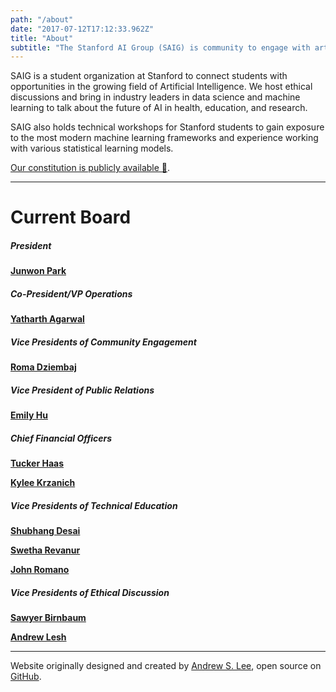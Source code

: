 ```yaml
---
path: "/about"
date: "2017-07-12T17:12:33.962Z"
title: "About"
subtitle: "The Stanford AI Group (SAIG) is community to engage with artificial intelligence, right now. 👇"
---
```


SAIG is a student organization at Stanford to connect students with opportunities in the growing field of Artificial Intelligence. We host ethical discussions and bring in industry leaders in data science and machine learning to talk about the future of AI in health, education, and research.

SAIG also holds technical workshops for Stanford students to gain exposure to the most modern machine learning frameworks and experience working with various statistical learning models.

[Our constitution is publicly available 📜](https://orgsync.com/home/521).

---

# Current Board

##### President
[**Junwon Park**](mailto:junwonpk@stanford.edu)

##### Co-President/VP Operations
[**Yatharth Agarwal**](mailto:yatharth@stanford.edu)

##### Vice Presidents of Community Engagement
[**Roma Dziembaj**](mailto:romad@stanford.edu)

##### Vice President of Public Relations
[**Emily Hu**](mailto:xehu@stanford.edu)

##### Chief Financial Officers
[**Tucker Haas**](mailto:thaas19@stanford.edu)

[**Kylee Krzanich**](mailto:krzanich@stanford.edu)

##### Vice Presidents of Technical Education
[**Shubhang Desai**](mailto:shubhang@stanford.edu)

[**Swetha Revanur**](mailto:srevanur@stanford.edu)

[**John Romano**](mailto:jromano@stanford.edu)

##### Vice Presidents of Ethical Discussion
[**Sawyer Birnbaum**](mailto:sawyerb@stanford.edu)

[**Andrew Lesh**](mailto:aclesh@stanford.edu)


---

Website originally designed and created by [Andrew S. Lee](https://andrewlee.design/), open source on [GitHub](https://github.com/stanfordaigroup/stanfordai.group).
